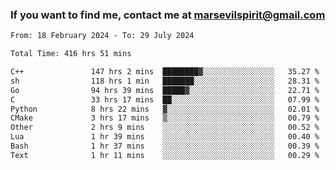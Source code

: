 ### If you want to find me, contact me at marsevilspirit@gmail.com

<!--
**marsevilspirit/marsevilspirit** is a ✨ _special_ ✨ repository because its `README.md` (this file) appears on your GitHub profile.

Here are some ideas to get you started:

- 🔭 I’m currently working on ...
- 🌱 I’m currently learning ...
- 👯 I’m looking to collaborate on ...
- 🤔 I’m looking for help with ...
- 💬 Ask me about ...
- 📫 How to reach me: ...
- 😄 Pronouns: ...
- ⚡ Fun fact: ...
-->
<!--START_SECTION:waka-->

```txt
From: 18 February 2024 - To: 29 July 2024

Total Time: 416 hrs 51 mins

C++               147 hrs 2 mins  ████████▓░░░░░░░░░░░░░░░░   35.27 %
sh                118 hrs 1 min   ███████░░░░░░░░░░░░░░░░░░   28.31 %
Go                94 hrs 39 mins  █████▓░░░░░░░░░░░░░░░░░░░   22.71 %
C                 33 hrs 17 mins  ██░░░░░░░░░░░░░░░░░░░░░░░   07.99 %
Python            8 hrs 22 mins   ▓░░░░░░░░░░░░░░░░░░░░░░░░   02.01 %
CMake             3 hrs 17 mins   ▒░░░░░░░░░░░░░░░░░░░░░░░░   00.79 %
Other             2 hrs 9 mins    ░░░░░░░░░░░░░░░░░░░░░░░░░   00.52 %
Lua               1 hr 39 mins    ░░░░░░░░░░░░░░░░░░░░░░░░░   00.40 %
Bash              1 hr 37 mins    ░░░░░░░░░░░░░░░░░░░░░░░░░   00.39 %
Text              1 hr 11 mins    ░░░░░░░░░░░░░░░░░░░░░░░░░   00.29 %
```

<!--END_SECTION:waka-->
